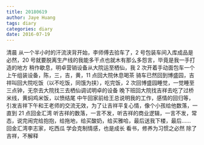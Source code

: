 ```yaml
---
title: 20180619
author: Jaye Huang
tags: diary
categories: diary
date: 2016-07-19
---
```


清晨
从一个半小时的汗流浃背开始，李师傅去验车了，2 号包装车间入库成品是必然，20 号就要脱离生产线的我能多干点也就木有那么多怨言，毕竟是我一手打造的地方
稍作歇息，明卓营销设备从大院运至栖仙，我 2 次开着手动面包车一个上午组装设备，陈，三，吉，黄，11 点回大院休息喝茶
骑车已然回到博盛园，吉祥叫回大院吃饭（以不吃饭，同饿为挟），吃完饭，2 次回博盛园睡觉，一觉睡至三点钟，无奈去大院找三去栖仙调试明卓的设备
晚下班回大院找吉祥去吃了过桥米线，黄焖鸡米饭，以愤结尾
中午回家前给王总说明我的工作，感情的回归等，引发吉祥下午和王老师的交流无效，为了让吉祥平复心情，像个小孩给他数落，一直到 21 点回金汇湾
听吉祥的数落，一言不发，听吉祥的商业逻辑，一言不发，常态，说完闹完给抱抱，给拖地，给买酸奶，给买雅哈，最后送我下楼，最后……
回金汇湾李志家，吃西瓜
学会克制情感，也是成长
看书，修养为习惯之必然
除了吉祥，不解释
